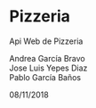 # Pizzeria
Api Web de Pizzeria  
  
Andrea García Bravo  
Jose Luis Yepes Diaz  
Pablo García Baños  
  
08/11/2018
